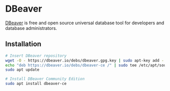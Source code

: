 DBeaver
=======

[DBeaver](https://dbeaver.io) is free and open source universal database tool for developers and database
administrators.

## Installation

```sh
# Insert DBeaver repository
wget -O - https://dbeaver.io/debs/dbeaver.gpg.key | sudo apt-key add -
echo "deb https://dbeaver.io/debs/dbeaver-ce /" | sudo tee /etc/apt/sources.list.d/dbeaver.list
sudo apt update

# Install DBeaver Community Edition
sudo apt install dbeaver-ce
```
